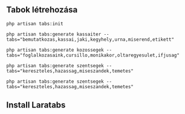 ## Tabok létrehozása

` php artisan tabs:init ` 

` php artisan tabs:generate kassaiter --tabs="bemutatkozas,kassai,jaki,kegyhely,urna,miserend,etikett" `

` php artisan tabs:generate kozossegek --tabs="foglalkozasaink,cursillo,monikakor,oltaregyesulet,ifjusag" `

` php artisan tabs:generate szentsegek --tabs="kereszteles,hazassag,miseszandek,temetes" `

` php artisan tabs:generate szentsegek --tabs="kereszteles,hazassag,miseszandek,temetes" `

## Install Laratabs

